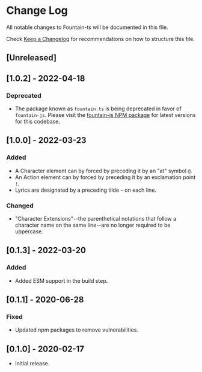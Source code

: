 # Change Log

All notable changes to Fountain-ts will be documented in this file.

Check [Keep a Changelog](http://keepachangelog.com/) for recommendations on how to structure this file.

## [Unreleased]

## [1.0.2] - 2022-04-18
### Deprecated
- The package known as `fountain.ts` is being deprecated in favor of `fountain-js`. Please visit the [fountain-js NPM package](https://www.npmjs.com/package/fountain-js) for latest versions for this codebase.

## [1.0.0] - 2022-03-23
### Added
- A Character element can by forced by preceding it by an "at" symbol `@`.
- An Action element can by forced by preceding it by an exclamation point `!`.
- Lyrics are designated by a preceding tilde `~` on each line.

### Changed
- "Character Extensions"--the parenthetical notations that follow a character name on the same line--are no longer required to be uppercase.

## [0.1.3] - 2022-03-20
### Added
- Added ESM support in the build step.

## [0.1.1] - 2020-06-28
### Fixed
- Updated npm packages to remove vulnerabilities.

## [0.1.0] - 2020-02-17
- Initial release.
